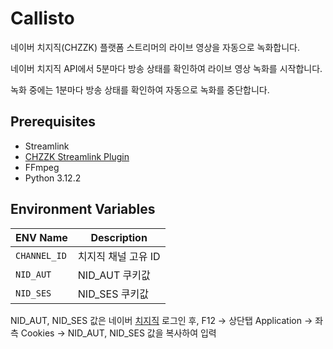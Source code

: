 # **Callisto**
네이버 치지직(CHZZK) 플랫폼 스트리머의 라이브 영상을 자동으로 녹화합니다.

네이버 치지직 API에서 5분마다 방송 상태를 확인하여 라이브 영상 녹화를 시작합니다.

녹화 중에는 1분마다 방송 상태를 확인하여 자동으로 녹화를 중단합니다.

## **Prerequisites**
- Streamlink
- [CHZZK Streamlink Plugin](https://github.com/park-onezero/streamlink-plugin-chzzk)
- FFmpeg
- Python 3.12.2

## **Environment Variables**
| ENV Name | Description |
| --- | --- |
| `CHANNEL_ID`| 치지직 채널 고유 ID |
| `NID_AUT` |  NID_AUT 쿠키값 |
| `NID_SES` | NID_SES 쿠키값 |

NID_AUT, NID_SES 값은 네이버 [치지직](https://chzzk.naver.com/) 로그인 후, F12 -> 상단탭 Application -> 좌측 Cookies -> NID_AUT, NID_SES 값을 복사하여 입력